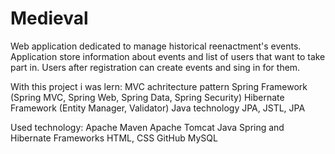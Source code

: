# Medieval

Web application dedicated to manage historical reenactment's events.
Application store information about events and list of users that want to take part in.
Users after registration can create events and sing in for them.

With this project i was lern:
MVC achritecture pattern
Spring Framework (Spring MVC, Spring Web, Spring Data, Spring Security)
Hibernate Framework (Entity Manager, Validator)
Java technology JPA, JSTL, JPA

Used technology:
Apache Maven
Apache Tomcat
Java
Spring and Hibernate Frameworks
HTML, CSS
GitHub
MySQL
